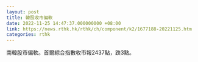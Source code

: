 ```yaml
---
layout: post
title: 韓股收市偏軟
date: 2022-11-25 14:47:37.000000000 +08:00
link: https://news.rthk.hk/rthk/ch/component/k2/1677188-20221125.htm
categories: rthk
---
```


南韓股市偏軟。首爾綜合指數收市報2437點，跌3點。
